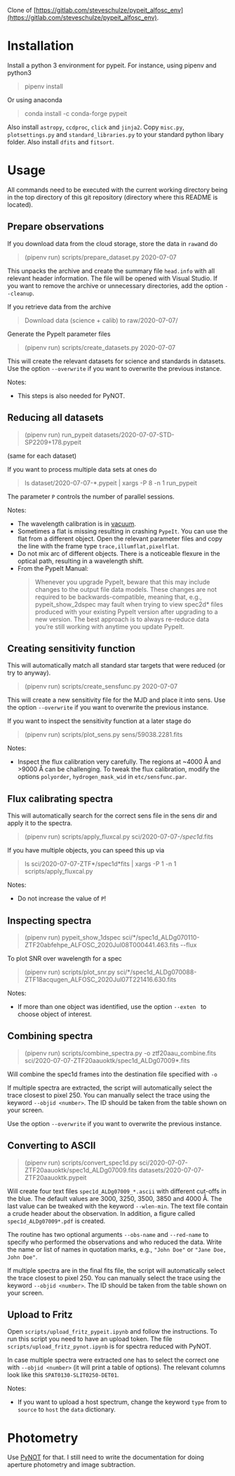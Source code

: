 Clone of [https://gitlab.com/steveschulze/pypeit_alfosc_env](https://gitlab.com/steveschulze/pypeit_alfosc_env).

# Installation

Install a python 3 environment for pypeit. For instance, using pipenv and python3

> pipenv install

Or using anaconda

> conda install -c conda-forge pypeit

Also install `astropy`, `ccdproc`, `click` and `jinja2`. Copy `misc.py`, `plotsettings.py` and `standard_libraries.py` to your standard python libary folder. Also install `dfits` and `fitsort`.

# Usage

All commands need to be executed with the current working directory being in the top directory of this git repository (directory where this README is located).

## Prepare observations

If you download data from the cloud storage, store the data in `raw`and do

>(pipenv run) scripts/prepare_dataset.py 2020-07-07

This unpacks the archive and create the summary file `head.info` with all relevant header information. The file will be opened with Visual Studio. If you want to remove the archive or unnecessary directories, add the option `--cleanup`.

If you retrieve data from the archive

>Download data (science + calib) to raw/2020-07-07/

Generate the PypeIt parameter files

> (pipenv run) scripts/create_datasets.py 2020-07-07

This will create the relevant datasets for science and standards in datasets. Use the option `--overwrite` if you want to overwrite the previous instance.

Notes:
* This steps is also needed for PyNOT.

## Reducing all datasets

> (pipenv run) run_pypeit datasets/2020-07-07-STD-SP2209+178.pypeit

(same for each dataset)

If you want to process multiple data sets at ones do 

>ls dataset/2020-07-07-*.pypeit | xargs -P 8 -n 1 run_pypeit

The parameter `P` controls the number of parallel sessions.

Notes:
* The wavelength calibration is in [vacuum](https://pypeit.readthedocs.io/en/release/calibrations/wave_calib.html).
* Sometimes a flat is missing resulting in crashing `PypeIt`. You can use the flat from a different object. Open the relevant parameter files and copy the line with the frame type `trace,illumflat,pixelflat`.
* Do not mix arc of different objects. There is a noticeable flexure in the optical path, resulting in a wavelength shift.
* From the PypeIt Manual: 
  >Whenever you upgrade PypeIt, beware that this may include changes to the output file data models. These changes are not required to be backwards-compatible, meaning that, e.g., pypeit_show_2dspec may fault when trying to view spec2d* files produced with your existing PypeIt version after upgrading to a new version. The best approach is to always re-reduce data you’re still working with anytime you update PypeIt.

## Creating sensitivity function

This will automatically match all standard star targets that were reduced (or try to anyway).

> (pipenv run) scripts/create_sensfunc.py 2020-07-07

This will create a new sensitivity file for the MJD and place it into sens. Use the option `--overwrite` if you want to overwrite the previous instance.

If you want to inspect the sensitivity function at a later stage do

> (pipenv run) scripts/plot_sens.py sens/59038.2281.fits

Notes:
* Inspect the flux calibration very carefully. The regions at ~4000 Å and >9000 Å can be challenging. To tweak the flux calibration, modify the options `polyorder`, `hydrogen_mask_wid` in `etc/sensfunc.par`.

## Flux calibrating spectra

This will automatically search for the correct sens file in the sens dir and apply it to the spectra.

> (pipenv run) scripts/apply_fluxcal.py sci/2020-07-07-*/spec1d*.fits

If you have multiple objects, you can speed this up via

>ls sci/2020-07-07-ZTF*/spec1d*fits | xargs -P 1 -n 1 scripts/apply_fluxcal.py

Notes:
* Do not increase the value of `P`!

## Inspecting spectra

> (pipenv run) pypeit_show_1dspec sci/*/spec1d_ALDg070110-ZTF20abfehpe_ALFOSC_2020Jul08T000441.463.fits --flux

To plot SNR over wavelength for a spec
> (pipenv run) scripts/plot_snr.py sci/*/spec1d_ALDg070088-ZTF18acqugen_ALFOSC_2020Jul07T221416.630.fits

Notes:
* If more than one object was identified, use the option `--exten ` to choose object of interest.


## Combining spectra

> (pipenv run) scripts/combine_spectra.py -o ztf20aau_combine.fits sci/2020-07-07-ZTF20aauoktk/spec1d_ALDg07009*.fits

Will combine the spec1d frames into the destination file specified with `-o`

If multiple spectra are extracted, the script will automatically select the trace closest to pixel 250. You can manually select the trace using the keyword `--objid <number>`. The ID should be taken from the table shown on your screen.

Use the option `--overwrite` if you want to overwrite the previous instance.

## Converting to ASCII

> (pipenv run) scripts/convert_spec1d.py sci/2020-07-07-ZTF20aauoktk/spec1d_ALDg07009.fits datasets/2020-07-07-ZTF20aauoktk.pypeit

Will create four text files `spec1d_ALDg07009_*.ascii` with different cut-offs in the blue. The default values are 3000, 3250, 3500, 3850 and 4000 Å. The last value can be tweaked with the keyword `--wlen-min`. The text file contain a crude header about the observation. In addition, a figure called `spec1d_ALDg07009*.pdf` is created.

The routine has two optional arguments `--obs-name` and `--red-name` to specify who performed the observations and who reduced the data. Write the name or list of names in quotation marks, e.g., `"John Doe"` or `"Jane Doe, John Doe"`.

If multiple spectra are in the final fits file, the script will automatically select the trace closest to pixel 250. You can manually select the trace using the keyword `--objid <number>`. The ID should be taken from the table shown on your screen.


## Upload to Fritz

Open `scripts/upload_fritz_pypeit.ipynb` and follow the instructions. To run this script you need to have an upload token. The file `scripts/upload_fritz_pynot.ipynb` is for spectra reduced with PyNOT.

In case multiple spectra were extracted one has to select the correct one with `--objid <number>` (it will print a table of options). The relevant columns look like this `SPAT0130-SLIT0250-DET01`.

Notes:
* If you want to upload a host spectrum, change the keyword `type` from to `source` to `host` the `data` dictionary.
  
# Photometry

Use [PyNOT](https://github.com/jkrogager/PyNOT) for that. I still need to write the documentation for doing aperture photometry and image subtraction.
